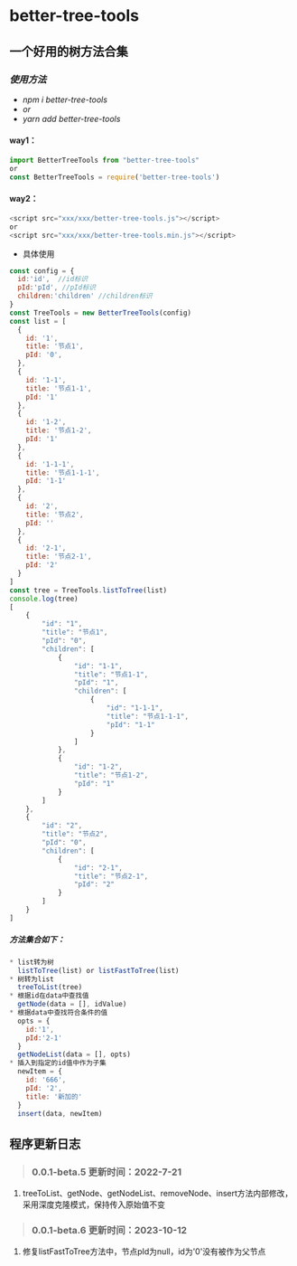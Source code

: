 # better-tree-tools
## 一个好用的树方法合集
### *使用方法*
- *npm i better-tree-tools*
- *or*
- *yarn add better-tree-tools*
#### way1：
``` js
import BetterTreeTools from "better-tree-tools"
or
const BetterTreeTools = require('better-tree-tools')
```
#### way2：
``` js
<script src="xxx/xxx/better-tree-tools.js"></script>
or
<script src="xxx/xxx/better-tree-tools.min.js"></script>
```
- 具体使用
``` js
const config = {
  id:'id',  //id标识
  pId:'pId', //pId标识
  children:'children' //children标识
}
const TreeTools = new BetterTreeTools(config)
const list = [
  {
    id: '1',
    title: '节点1',
    pId: '0',
  },
  {
    id: '1-1',
    title: '节点1-1',
    pId: '1'
  },
  {
    id: '1-2',
    title: '节点1-2',
    pId: '1'
  },
  {
    id: '1-1-1',
    title: '节点1-1-1',
    pId: '1-1'
  },
  {
    id: '2',
    title: '节点2',
    pId: ''
  },
  {
    id: '2-1',
    title: '节点2-1',
    pId: '2'
  }
]
const tree = TreeTools.listToTree(list)
console.log(tree)
[
    {
        "id": "1",
        "title": "节点1",
        "pId": "0",
        "children": [
            {
                "id": "1-1",
                "title": "节点1-1",
                "pId": "1",
                "children": [
                    {
                        "id": "1-1-1",
                        "title": "节点1-1-1",
                        "pId": "1-1"
                    }
                ]
            },
            {
                "id": "1-2",
                "title": "节点1-2",
                "pId": "1"
            }
        ]
    },
    {
        "id": "2",
        "title": "节点2",
        "pId": "0",
        "children": [
            {
                "id": "2-1",
                "title": "节点2-1",
                "pId": "2"
            }
        ]
    }
]
``` 
##### 方法集合如下：
``` js
* list转为树
  listToTree(list) or listFastToTree(list)
* 树转为list
  treeToList(tree)  
* 根据id在data中查找值
  getNode(data = [], idValue)  
* 根据data中查找符合条件的值
  opts = {
    id:'1',
    pId:'2-1'
  }
  getNodeList(data = [], opts)   
* 插入到指定的id值中作为子集
  newItem = {
    id: '666', 
    pId: '2',
    title: '新加的' 
  }
  insert(data, newItem)    
```
## 程序更新日志 ##

> ### 0.0.1-beta.5 更新时间：2022-7-21 ###
1. treeToList、getNode、getNodeList、removeNode、insert方法内部修改，采用深度克隆模式，保持传入原始值不变
> ### 0.0.1-beta.6 更新时间：2023-10-12 ###
1. 修复listFastToTree方法中，节点pId为null，id为'0'没有被作为父节点
